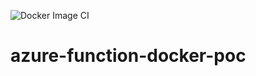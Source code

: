 ![Docker Image CI](https://github.com/antempus/azure-function-docker-poc/workflows/Docker%20Image%20CI/badge.svg)

# azure-function-docker-poc
